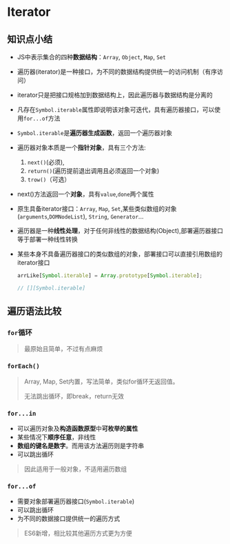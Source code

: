 # Iterator

## 知识点小结

- JS中表示集合的四种**数据结构**：`Array`, `Object`, `Map`, `Set`

- 遍历器(iterator)是一种接口，为不同的数据结构提供统一的访问机制（有序访问）

- iterator只是把接口规格加到数据结构上，因此遍历器与数据结构是分离的

- 凡存在`Symbol.iterable`属性即说明该对象可迭代，具有遍历器接口，可以使用`for...of`方法

- `Symbol.iterable`是**遍历器生成函数**，返回一个遍历器对象

- 遍历器对象本质是一个**指针对象**，具有三个方法:

  1. `next()`(必须),
  2. `return()`(遍历提前退出调用且必须返回一个对象)
  3. `trow()`（可选）

- next()方法返回一个**对象**，具有`value`,`done`两个属性

- 原生具备iterator接口：`Array`, `Map`, `Set`,某些类似数组的对象(`arguments`,`DOMNodeList`), `String`, `Generator`...

- 遍历器是一种**线性处理**，对于任何非线性的数据结构(Object),部署遍历器接口等于部署一种线性转换

- 某些本身不具备遍历器接口的类似数组的对象，部署接口可以直接引用数组的iterator接口

  ```javascript
  arrLike[Symbol.iterable] = Array.prototype[Symbol.iterable];

  // [][Symbol.iterable]
  ```

## 遍历语法比较

### `for`循环

> 最原始且简单，不过有点麻烦

### `forEach()`

> Array, Map, Set内置，写法简单，类似for循环无返回值。
>
> 无法跳出循环，即break，return无效

### `for...in`

- 可以遍历对象及**构造函数原型**中**可枚举的属性**
- 某些情况下**顺序任意**，非线性
- **数组的键名是数字**。而用该方法遍历则是字符串
- 可以跳出循环

> 因此适用于一般对象，不适用遍历数组

### `for...of`

- 需要对象部署遍历器接口(`Symbol.iterable`)
- 可以跳出循环
- 为不同的数据接口提供统一的遍历方式

> ES6新增，相比较其他遍历方式更为方便



### 